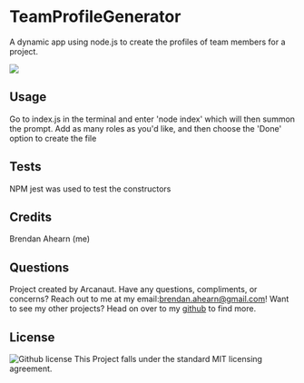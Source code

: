 # TeamProfileGenerator
A dynamic app using node.js to create the profiles of team members for a project.

![](/screenshots/TPGScreenshot.png")


## Usage
  Go to index.js in the terminal and enter 'node index' which will then summon the prompt. Add as many roles as you'd like, and then choose the 'Done' option to create the file

  ## Tests
  NPM jest was used to test the constructors

## Credits
  Brendan Ahearn (me)
  ## Questions
  Project created by Arcanaut. Have any questions, compliments, or concerns? Reach out to me at my email:<brendan.ahearn@gmail.com>! Want to see my other projects? 
  Head on over to my [github](https://www.github.com/Arcanaut) to find more.

  ## License
  ![Github license](http://img.shields.io/badge/license-MIT-green.svg)
  This Project falls under the standard MIT licensing agreement. 
